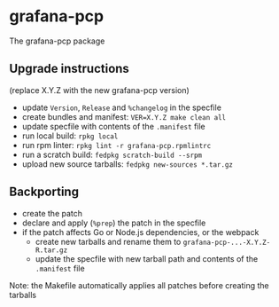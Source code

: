 # grafana-pcp
The grafana-pcp package

## Upgrade instructions
(replace X.Y.Z with the new grafana-pcp version)

* update `Version`, `Release` and `%changelog` in the specfile
* create bundles and manifest: `VER=X.Y.Z make clean all`
* update specfile with contents of the `.manifest` file
* run local build: `rpkg local`
* run rpm linter: `rpkg lint -r grafana-pcp.rpmlintrc`
* run a scratch build: `fedpkg scratch-build --srpm`
* upload new source tarballs: `fedpkg new-sources *.tar.gz`

## Backporting
* create the patch
* declare and apply (`%prep`) the patch in the specfile
* if the patch affects Go or Node.js dependencies, or the webpack
  * create new tarballs and rename them to `grafana-pcp-...-X.Y.Z-R.tar.gz`
  * update the specfile with new tarball path and contents of the `.manifest` file

Note: the Makefile automatically applies all patches before creating the tarballs

